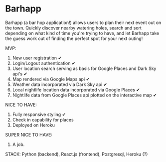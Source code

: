 # Barhapp

Barhapp (a bar hop application!) allows users to plan their next event out on the town. Quickly discover nearby watering holes, search and sort depending on what kind of time you're trying to have, and let Barhapp take the guess work out of finding the perfect spot for your next outing!

MVP:
1. New user registration ✔
2. Login/Logout authentication ✔
3. User location search serving as basis for Google Places and Dark Sky api's ✔
4. Map rendered via Google Maps api ✔
5. Weather data incorporated via Dark Sky api ✔
6. Local nightlife location data incorporated via Google Places ✔
7. Nightlife data from Google Places api plotted on the interactive map ✔

NICE TO HAVE:
1. Fully responsive styling ✔
2. Check in capability for places 
3. Deployed on Heroku

SUPER NICE TO HAVE:
1. A job.

STACK:
Python (backend), React.js (frontend), Postgresql, Heroku (?)